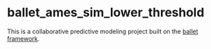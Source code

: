 # ballet_ames_sim_lower_threshold

This is a collaborative predictive modeling project built on the [ballet framework](https://github.com/HDI-Project/ballet).
